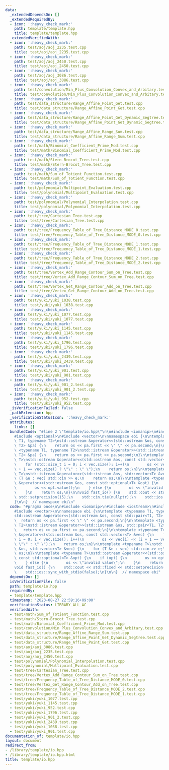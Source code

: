 ```yaml
---
data:
  _extendedDependsOn: []
  _extendedRequiredBy:
  - icon: ':heavy_check_mark:'
    path: template/template.hpp
    title: template/template.hpp
  _extendedVerifiedWith:
  - icon: ':heavy_check_mark:'
    path: test/aoj/aoj_2235.test.cpp
    title: test/aoj/aoj_2235.test.cpp
  - icon: ':heavy_check_mark:'
    path: test/aoj/aoj_2450.test.cpp
    title: test/aoj/aoj_2450.test.cpp
  - icon: ':heavy_check_mark:'
    path: test/aoj/aoj_3086.test.cpp
    title: test/aoj/aoj_3086.test.cpp
  - icon: ':heavy_check_mark:'
    path: test/convolution/Min_Plus_Convolution_Convex_and_Arbitary.test.cpp
    title: test/convolution/Min_Plus_Convolution_Convex_and_Arbitary.test.cpp
  - icon: ':heavy_check_mark:'
    path: test/data_structure/Range_Affine_Point_Get.test.cpp
    title: test/data_structure/Range_Affine_Point_Get.test.cpp
  - icon: ':heavy_check_mark:'
    path: test/data_structure/Range_Affine_Point_Get_Dynamic_Segtree.test.cpp
    title: test/data_structure/Range_Affine_Point_Get_Dynamic_Segtree.test.cpp
  - icon: ':heavy_check_mark:'
    path: test/data_structure/Range_Affine_Range_Sum.test.cpp
    title: test/data_structure/Range_Affine_Range_Sum.test.cpp
  - icon: ':heavy_check_mark:'
    path: test/math/Binomial_Coefficient_Prime_Mod.test.cpp
    title: test/math/Binomial_Coefficient_Prime_Mod.test.cpp
  - icon: ':heavy_check_mark:'
    path: test/math/Stern-Brocot_Tree.test.cpp
    title: test/math/Stern-Brocot_Tree.test.cpp
  - icon: ':heavy_check_mark:'
    path: test/math/Sum_of_Totient_Function.test.cpp
    title: test/math/Sum_of_Totient_Function.test.cpp
  - icon: ':heavy_check_mark:'
    path: test/polynomial/Multipoint_Evaluation.test.cpp
    title: test/polynomial/Multipoint_Evaluation.test.cpp
  - icon: ':heavy_check_mark:'
    path: test/polynomial/Polynomial_Interpolation.test.cpp
    title: test/polynomial/Polynomial_Interpolation.test.cpp
  - icon: ':heavy_check_mark:'
    path: test/tree/Cartesian_Tree.test.cpp
    title: test/tree/Cartesian_Tree.test.cpp
  - icon: ':heavy_check_mark:'
    path: test/tree/Frequency_Table_of_Tree_Distance_MODE_0.test.cpp
    title: test/tree/Frequency_Table_of_Tree_Distance_MODE_0.test.cpp
  - icon: ':heavy_check_mark:'
    path: test/tree/Frequency_Table_of_Tree_Distance_MODE_1.test.cpp
    title: test/tree/Frequency_Table_of_Tree_Distance_MODE_1.test.cpp
  - icon: ':heavy_check_mark:'
    path: test/tree/Frequency_Table_of_Tree_Distance_MODE_2.test.cpp
    title: test/tree/Frequency_Table_of_Tree_Distance_MODE_2.test.cpp
  - icon: ':heavy_check_mark:'
    path: test/tree/Vertex_Add_Range_Contour_Sum_on_Tree.test.cpp
    title: test/tree/Vertex_Add_Range_Contour_Sum_on_Tree.test.cpp
  - icon: ':heavy_check_mark:'
    path: test/tree/Vertex_Get_Range_Contour_Add_on_Tree.test.cpp
    title: test/tree/Vertex_Get_Range_Contour_Add_on_Tree.test.cpp
  - icon: ':heavy_check_mark:'
    path: test/yuki/yuki_1038.test.cpp
    title: test/yuki/yuki_1038.test.cpp
  - icon: ':heavy_check_mark:'
    path: test/yuki/yuki_1077.test.cpp
    title: test/yuki/yuki_1077.test.cpp
  - icon: ':heavy_check_mark:'
    path: test/yuki/yuki_1145.test.cpp
    title: test/yuki/yuki_1145.test.cpp
  - icon: ':heavy_check_mark:'
    path: test/yuki/yuki_1796.test.cpp
    title: test/yuki/yuki_1796.test.cpp
  - icon: ':heavy_check_mark:'
    path: test/yuki/yuki_2439.test.cpp
    title: test/yuki/yuki_2439.test.cpp
  - icon: ':heavy_check_mark:'
    path: test/yuki/yuki_901.test.cpp
    title: test/yuki/yuki_901.test.cpp
  - icon: ':heavy_check_mark:'
    path: test/yuki/yuki_901_2.test.cpp
    title: test/yuki/yuki_901_2.test.cpp
  - icon: ':heavy_check_mark:'
    path: test/yuki/yuki_952.test.cpp
    title: test/yuki/yuki_952.test.cpp
  _isVerificationFailed: false
  _pathExtension: hpp
  _verificationStatusIcon: ':heavy_check_mark:'
  attributes:
    links: []
  bundledCode: "#line 2 \"template/io.hpp\"\n\n#include <iomanip>\n#include <iostream>\n\
    #include <optional>\n#include <vector>\n\nnamespace ebi {\n\ntemplate <typename\
    \ T1, typename T2>\nstd::ostream &operator<<(std::ostream &os, const std::pair<T1,\
    \ T2> &pa) {\n    return os << pa.first << \" \" << pa.second;\n}\n\ntemplate\
    \ <typename T1, typename T2>\nstd::istream &operator>>(std::istream &os, std::pair<T1,\
    \ T2> &pa) {\n    return os >> pa.first >> pa.second;\n}\n\ntemplate <typename\
    \ T>\nstd::ostream &operator<<(std::ostream &os, const std::vector<T> &vec) {\n\
    \    for (std::size_t i = 0; i < vec.size(); i++)\n        os << vec[i] << (i\
    \ + 1 == vec.size() ? \"\" : \" \");\n    return os;\n}\n\ntemplate <typename\
    \ T>\nstd::istream &operator>>(std::istream &os, std::vector<T> &vec) {\n    for\
    \ (T &e : vec) std::cin >> e;\n    return os;\n}\n\ntemplate <typename T>\nstd::ostream\
    \ &operator<<(std::ostream &os, const std::optional<T> &opt) {\n    if (opt) {\n\
    \        os << opt.value();\n    } else {\n        os << \"invalid value\";\n\
    \    }\n    return os;\n}\n\nvoid fast_io() {\n    std::cout << std::fixed <<\
    \ std::setprecision(15);\n    std::cin.tie(nullptr);\n    std::ios::sync_with_stdio(false);\n\
    }\n\n}  // namespace ebi\n"
  code: "#pragma once\n\n#include <iomanip>\n#include <iostream>\n#include <optional>\n\
    #include <vector>\n\nnamespace ebi {\n\ntemplate <typename T1, typename T2>\n\
    std::ostream &operator<<(std::ostream &os, const std::pair<T1, T2> &pa) {\n  \
    \  return os << pa.first << \" \" << pa.second;\n}\n\ntemplate <typename T1, typename\
    \ T2>\nstd::istream &operator>>(std::istream &os, std::pair<T1, T2> &pa) {\n \
    \   return os >> pa.first >> pa.second;\n}\n\ntemplate <typename T>\nstd::ostream\
    \ &operator<<(std::ostream &os, const std::vector<T> &vec) {\n    for (std::size_t\
    \ i = 0; i < vec.size(); i++)\n        os << vec[i] << (i + 1 == vec.size() ?\
    \ \"\" : \" \");\n    return os;\n}\n\ntemplate <typename T>\nstd::istream &operator>>(std::istream\
    \ &os, std::vector<T> &vec) {\n    for (T &e : vec) std::cin >> e;\n    return\
    \ os;\n}\n\ntemplate <typename T>\nstd::ostream &operator<<(std::ostream &os,\
    \ const std::optional<T> &opt) {\n    if (opt) {\n        os << opt.value();\n\
    \    } else {\n        os << \"invalid value\";\n    }\n    return os;\n}\n\n\
    void fast_io() {\n    std::cout << std::fixed << std::setprecision(15);\n    std::cin.tie(nullptr);\n\
    \    std::ios::sync_with_stdio(false);\n}\n\n}  // namespace ebi"
  dependsOn: []
  isVerificationFile: false
  path: template/io.hpp
  requiredBy:
  - template/template.hpp
  timestamp: '2023-08-27 22:59:16+09:00'
  verificationStatus: LIBRARY_ALL_AC
  verifiedWith:
  - test/math/Sum_of_Totient_Function.test.cpp
  - test/math/Stern-Brocot_Tree.test.cpp
  - test/math/Binomial_Coefficient_Prime_Mod.test.cpp
  - test/convolution/Min_Plus_Convolution_Convex_and_Arbitary.test.cpp
  - test/data_structure/Range_Affine_Range_Sum.test.cpp
  - test/data_structure/Range_Affine_Point_Get_Dynamic_Segtree.test.cpp
  - test/data_structure/Range_Affine_Point_Get.test.cpp
  - test/aoj/aoj_3086.test.cpp
  - test/aoj/aoj_2235.test.cpp
  - test/aoj/aoj_2450.test.cpp
  - test/polynomial/Polynomial_Interpolation.test.cpp
  - test/polynomial/Multipoint_Evaluation.test.cpp
  - test/tree/Cartesian_Tree.test.cpp
  - test/tree/Vertex_Add_Range_Contour_Sum_on_Tree.test.cpp
  - test/tree/Frequency_Table_of_Tree_Distance_MODE_0.test.cpp
  - test/tree/Vertex_Get_Range_Contour_Add_on_Tree.test.cpp
  - test/tree/Frequency_Table_of_Tree_Distance_MODE_2.test.cpp
  - test/tree/Frequency_Table_of_Tree_Distance_MODE_1.test.cpp
  - test/yuki/yuki_1077.test.cpp
  - test/yuki/yuki_1145.test.cpp
  - test/yuki/yuki_952.test.cpp
  - test/yuki/yuki_1796.test.cpp
  - test/yuki/yuki_901_2.test.cpp
  - test/yuki/yuki_2439.test.cpp
  - test/yuki/yuki_1038.test.cpp
  - test/yuki/yuki_901.test.cpp
documentation_of: template/io.hpp
layout: document
redirect_from:
- /library/template/io.hpp
- /library/template/io.hpp.html
title: template/io.hpp
---
```

